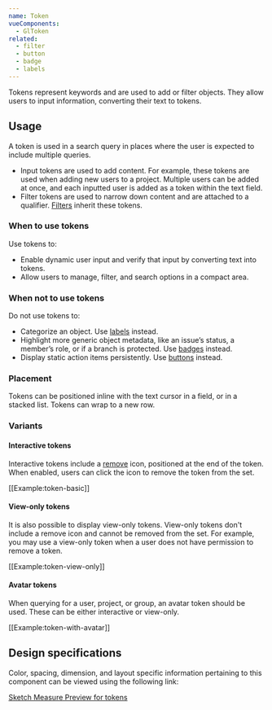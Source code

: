 ```yaml
---
name: Token
vueComponents:
  - GlToken
related:
  - filter
  - button
  - badge
  - labels
---
```


Tokens represent keywords and are used to add or filter objects. They allow users to input information, converting their text to tokens.

## Usage

A token is used in a search query in places where the user is expected to include multiple queries.

* Input tokens are used to add content. For example, these tokens are used when adding new users to a project. Multiple users can be added at once, and each inputted user is added as a token within the text field.
* Filter tokens are used to narrow down content and are attached to a qualifier. [Filters](/components/filter) inherit these tokens.

### When to use tokens

Use tokens to:

* Enable dynamic user input and verify that input by converting text into tokens.
* Allow users to manage, filter, and search options in a compact area.

### When not to use tokens

Do not use tokens to:

* Categorize an object. Use [labels](https://design.gitlab.com/components/labels/) instead.
* Highlight more generic object metadata, like an issue’s status, a member’s role, or if a branch is protected. Use [badges](/components/badge/) instead.
* Display static action items persistently. Use [buttons](https://design.gitlab.com/components/button) instead.

### Placement

Tokens can be positioned inline with the text cursor in a field, or in a stacked list. Tokens can wrap to a new row.

### Variants

#### Interactive tokens

Interactive tokens include a [remove](http://gitlab-org.gitlab.io/gitlab-svgs/?q=~close) icon, positioned at the end of the token. When enabled, users can click the icon to remove the token from the set.

[[Example:token-basic]]

#### View-only tokens

It is also possible to display view-only tokens. View-only tokens don't include a remove icon and cannot be removed from the set. For example, you may use a view-only token when a user does not have permission to remove a token.

[[Example:token-view-only]]

#### Avatar tokens

When querying for a user, project, or group, an avatar token should be used. These can be either interactive or view-only.

[[Example:token-with-avatar]]

## Design specifications

Color, spacing, dimension, and layout specific information pertaining to this component can be viewed using the following link:

[Sketch Measure Preview for tokens](https://gitlab-org.gitlab.io/gitlab-design/hosted/design-gitlab-specs/tokens-spec-previews/)
